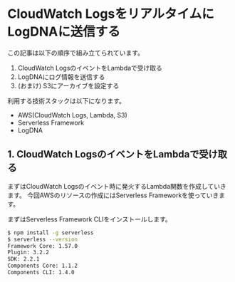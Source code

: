 # CloudWatch LogsをリアルタイムにLogDNAに送信する

この記事は以下の順序で組み立てられています。

1. CloudWatch LogsのイベントをLambdaで受け取る
2. LogDNAにログ情報を送信する
3. (おまけ) S3にアーカイブを設定する

利用する技術スタックは以下になります。

- AWS(CloudWatch Logs, Lambda, S3)
- Serverless Framework
- LogDNA


## 1. CloudWatch LogsのイベントをLambdaで受け取る

まずはCloudWatch Logsのイベント時に発火するLambda関数を作成していきます。
今回AWSのリソースの作成にはServerless Frameworkを使っていきます。

まずはServerless Framework CLIをインストールします。

```bash
$ npm install -g serverless
$ serverless --version
Framework Core: 1.57.0
Plugin: 3.2.2
SDK: 2.2.1
Components Core: 1.1.2
Components CLI: 1.4.0
```







